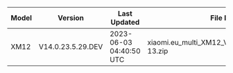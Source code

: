 | Model | Version | Last Updated | File Name | Size | Download Link |
| ---- | ---- | ---- | ---- | ---- | ---- |
| XM12 | V14.0.23.5.29.DEV | 2023-06-03 04:40:50 UTC | xiaomi.eu_multi_XM12_V14.0.23.5.29.DEV_v14-13.zip | 5.0 GB | [SourceForge](https://sourceforge.net/projects/xiaomi-eu-multilang-miui-roms/files/xiaomi.eu/MIUI-WEEKLY-RELEASES/V14.0.23.5.29.DEV/xiaomi.eu_multi_XM12_V14.0.23.5.29.DEV_v14-13.zip/download) |
